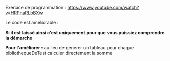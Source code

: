 Exercice de programmation : https://www.youtube.com/watch?v=HRPnaRLbBXw

Le code est améliorable :

**Si il est laissé ainsi c'est uniquement pour que vous puissiez comprendre la démarche**

**Pour l'améliorer :** au lieu de génerer un tableau pour chaque bibliothequeDeTest calculer directement la somme
